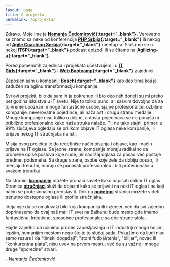```yaml
---
layout: page
title: O projektu
permalink: /oprojektu/
---
```


Zdravo. Moje ime je **[Nemanja Čedomirović](https://rs.linkedin.com/in/nemanjacedomirovic){:target="_blank"}**. Verovatno se znamo sa neke od konferencija **[PHP Srbija](http://phpsrbija.rs/){:target="_blank"}** ili nekog od  **[Agile Coaching Serbia](http://www.meetup.com/Agile-Coaching-Serbia/){:target="_blank"}** meetup-a. Slušamo se u nekoj
**[ITSP](http://www.itserbiapodcast.com/){:target="_blank"}** podcast epizodi ili se čitamo na **[Agilizing-u](https://www.agilizing.us/){:target="_blank"}**.

Pored pomenutih zajednica i projekata učestvujem i u **[IT Girls](http://itgirls.rs/){:target="_blank"}** i **[Web Bootcamp](https://webbootcamp.eu/){:target="_blank"}** zajednici. 

Zaposlen sam u kompaniji **[Bosch](http://www.bosch.com/en/com/home/index.php){:target="_blank"}** kao deo tima koji je zadužen za agilnu transformaciju kompanije. 

Svi ovi projekti, bilo da sam ih ja pokrenuo ili bio deo njih doneli su mi preko pet godina iskustva u IT svetu. Nije to toliko puno, ali sasvim dovoljno da za to vreme upoznam mnoge fantastične osobe, sjajne profesionalce, ozbiljne kompanije, neverovatne pojedince, ali nažalost i drugu stranu medalje. Mnoge kompanije nisu toliko ozbiljne, a dosta pojedinaca se ne ponaša ni približno profesionalno kako naša struka nalaže.
Ti, ne tako sjajni, primeri u 99% slučajeva ogledaju se prilikom objave IT oglasa neke kompanije, ili prijave nekog IT stručnjaka na isti.

Misija ovog projekta je da redefiniše način pisanja i objave, kao i način prijave na IT oglase. Sa jedne strane, kompanije moraju radikalno da promene opise poslova koje nude, jer sadržaj oglasa za posao već postaje predmet podsmeha. Sa druge strane, osobe koje žele da dobiju posao, ili menjaju trenutni, moraju se ponašati profesionalno i biti profesionalci u svakom trenutku.


Na stranici **[kompanije](https://cedomirovic.github.io/jekyll/kompanije/)** možete pronaći savete kako napisati dobar IT oglas. 
Stranica **[stručnjaci](https://cedomirovic.github.io/jekyll/strucnjaci/)** služi da objasni kako se prijaviti na neki IT oglas i na koji način se profesionalno predstaviti. Dok na **[početnoj](https://cedomirovic.github.io/jekyll/)** stranici možete videti trenutno dostupne oglase ili profile stručnjaka. 

Ideja nije da se omalovaži bilo koja kompanija ili inženjer, već da svi zajedno doprinesemo da ovaj naš mali IT svet na Balkanu bude mesto gde imamo fantastične, kreativne, sposobne profesionalce sa obe strane stola. 

Hajde zajedno da učinimo proces zapošljavanja u IT industriji mnogo boljim, lepšim, humanijim mestom nego što je to slučaj sada. Pokažimo da ljudi nisu samo resurs i da "timski događaji", "stoni fudbal/tenis", "bilijar", novac ili "konkurentna plata", nisu uvek na prvom mestu, već da su važne i mnoge druge "sporedne" stvari. 

*- Nemanja Čedomirović* 


























